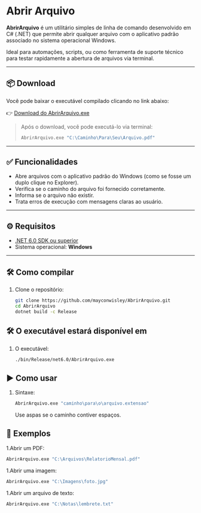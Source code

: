 # Abrir Arquivo

**AbrirArquivo** é um utilitário simples de linha de comando desenvolvido em C# (.NET) que permite abrir qualquer arquivo com o aplicativo padrão associado no sistema operacional Windows.

Ideal para automações, scripts, ou como ferramenta de suporte técnico para testar rapidamente a abertura de arquivos via terminal.

---

## 📦 Download

Você pode baixar o executável compilado clicando no link abaixo:

👉 [Download do AbrirArquivo.exe](https://github.com/mayconwisley/AbrirArquivo/raw/main/Download/AbrirArquivo.exe)

> Após o download, você pode executá-lo via terminal:
>
> ```bash
> AbrirArquivo.exe "C:\Caminho\Para\Seu\Arquivo.pdf"
> ```

---
## ✅ Funcionalidades

- Abre arquivos com o aplicativo padrão do Windows (como se fosse um duplo clique no Explorer).
- Verifica se o caminho do arquivo foi fornecido corretamente.
- Informa se o arquivo não existir.
- Trata erros de execução com mensagens claras ao usuário.

---

## ⚙️ Requisitos

- [.NET 6.0 SDK ou superior](https://dotnet.microsoft.com/download)
- Sistema operacional: **Windows**

---

## 🛠️ Como compilar

1. Clone o repositório:
   ```bash
   git clone https://github.com/mayconwisley/AbrirArquivo.git
   cd AbrirArquivo
   dotnet build -c Release
   ```

## 🛠️ O executável estará disponível em

1. O executável:
   ```bash
   ./bin/Release/net6.0/AbrirArquivo.exe
   ```

## ▶️ Como usar

1. Sintaxe:
   ```bash
   AbrirArquivo.exe "caminho\para\o\arquivo.extensao"
   ```
   Use aspas se o caminho contiver espaços.

## 📌 Exemplos

1.Abrir um PDF:
   ```bash
   AbrirArquivo.exe "C:\Arquivos\RelatorioMensal.pdf"
   ```
1.Abrir uma imagem:
   ```bash
   AbrirArquivo.exe "C:\Imagens\foto.jpg"
   ```
1.Abrir um arquivo de texto:
   ```bash
   AbrirArquivo.exe "C:\Notas\lembrete.txt"
   ```

